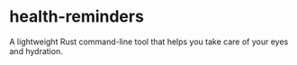 # health-reminders
A lightweight Rust command-line tool that helps you take care of your eyes and hydration.
